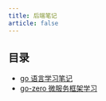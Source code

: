 ```yaml
---
title: 后端笔记
article: false
---
```


## 目录

-   [go 语言学习笔记](/views/go)
-   [go-zero 微服务框架学习](/views/go-zero)
